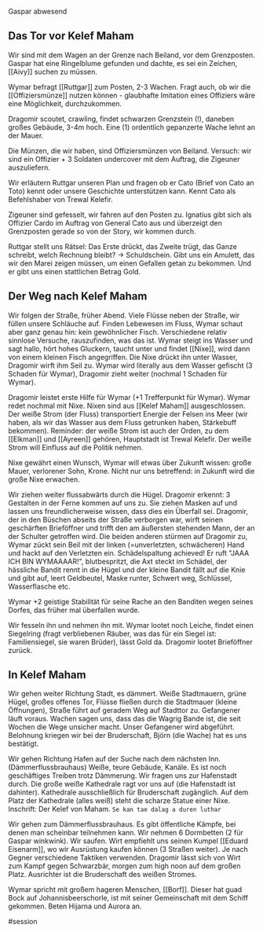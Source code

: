 Gaspar abwesend

## Das Tor vor Kelef Maham
Wir sind mit dem Wagen an der Grenze nach Beiland, vor dem Grenzposten. Gaspar hat eine Ringelblume gefunden und dachte, es sei ein Zeichen, [[Aivy]] suchen zu müssen.

Wymar befragt [[Ruttgar]] zum Posten, 2-3 Wachen. Fragt auch, ob wir die [[Offiziersmünze]] nutzen können - glaubhafte Imitation eines Offiziers wäre eine Möglichkeit, durchzukommen.

Dragomir scoutet, crawling, findet schwarzen Grenzstein (!), daneben großes Gebäude, 3-4m hoch. Eine (1) ordentlich gepanzerte Wache lehnt an der Mauer.

Die Münzen, die wir haben, sind Offiziersmünzen von Beiland. Versuch: wir sind ein Offizier + 3 Soldaten undercover mit dem Auftrag, die Zigeuner auszuliefern.

Wir erläutern Ruttgar unseren Plan und fragen ob er Cato (Brief von Cato an Toto) kennt oder unsere Geschichte unterstützen kann. Kennt Cato als Befehlshaber von Trewal Kelefir.

Zigeuner sind gefesselt, wir fahren auf den Posten zu. Ignatius gibt sich als Offizier Cardo im Auftrag von General Cato aus und überzeigt den Grenzposten gerade so von der Story, wir kommen durch.

Ruttgar stellt uns Rätsel: Das Erste drückt, das Zweite trügt, das Ganze schreibt, welch Rechnung bleibt? -> Schuldschein. Gibt uns ein Amulett, das wir den Marei zeigen müssen, um einen Gefallen getan zu bekommen. Und er gibt uns einen stattlichen Betrag Gold.

## Der Weg nach Kelef Maham
Wir folgen der Straße, früher Abend. Viele Flüsse neben der Straße, wir füllen unsere Schläuche auf. Finden Lebewesen im Fluss, Wymar schaut aber ganz genau hin: kein gewöhnlicher Fisch. Verschiedene relativ sinnlose Versuche, rauszufinden, was das ist. Wymar steigt ins Wasser und sagt hallo, hört hohes Gluckern, taucht unter und findet [[Nixe]], wird dann von einem kleinen Fisch angegriffen. Die Nixe drückt ihn unter Wasser, Dragomir wirft ihm Seil zu. Wymar wird literally aus dem Wasser gefischt (3 Schaden für Wymar), Dragomir zieht weiter (nochmal 1 Schaden für Wymar).

Dragomir leistet erste Hilfe für Wymar (+1 Trefferpunkt für Wymar). Wymar redet nochmal mit Nixe. Nixen sind aus [[Kelef Maham]] ausgeschlossen. Der weiße Strom (der Fluss) transportiert Energie der Felsen ins Meer (wir haben, als wir das Wasser aus dem Fluss getrunken haben, Stärkebuff bekommen). Reminder: der weiße Strom ist auch der Orden, zu dem [[Elkman]] und [[Ayreen]] gehören, Hauptstadt ist Trewal Kelefir. Der weiße Strom will Einfluss auf die Politik nehmen.

Nixe gewährt einen Wunsch, Wymar will etwas über Zukunft wissen: große Mauer, verlorener Sohn, Krone. Nicht nur uns betreffend: in Zukunft wird die große Nixe erwachen.

Wir ziehen weiter flussabwärts durch die Hügel. Dragomir erkennt: 3 Gestalten in der Ferne kommen auf uns zu. Sie ziehen Masken auf und lassen uns freundlicherweise wissen, dass dies ein Überfall sei. Dragomir, der in den Büschen abseits der Straße verborgen war, wirft seinen geschärften Brieföffner und trifft den am äußersten stehenden Mann, der an der Schulter getroffen wird. Die beiden anderen stürmen auf Dragomir zu, Wymar zückt sein Beil mit der linken (=unverletzten, schwächeren) Hand und hackt auf den Verletzten ein. Schädelspaltung achieved! Er ruft "JAAA ICH BIN WYMAAAAR!", blutbespritzt, die Axt steckt im Schädel, der hässliche Bandit rennt in die Hügel und der kleine Bandit fällt auf die Knie und gibt auf, leert Geldbeutel, Maske runter, Schwert weg, Schlüssel, Wasserflasche etc.

Wymar +2 geistige Stabilität für seine Rache an den Banditen wegen seines Dorfes, das früher mal überfallen wurde.

Wir fesseln ihn und nehmen ihn mit. Wymar lootet noch Leiche, findet einen Siegelring (fragt verbliebenen Räuber, was das für ein Siegel ist: Familiensiegel, sie waren Brüder), lässt Gold da. Dragomir lootet Brieföffner zurück.
## In Kelef Maham
Wir gehen weiter Richtung Stadt, es dämmert. Weiße Stadtmauern, grüne Hügel, großes offenes Tor, Flüsse fließen durch die Stadtmauer (kleine Öffnungen), Straße führt auf geradem Weg auf Stadttor zu. Gefangener läuft voraus. Wachen sagen uns, dass das die Wagrig Bande ist, die seit Wochen die Wege unsicher macht. Unser Gefangener wird abgeführt. Belohnung kriegen wir bei der Bruderschaft, Björn (die Wache) hat es uns bestätigt.

Wir gehen Richtung Hafen auf der Suche nach dem nächsten Inn. (Dämmerflussbrauhaus) Weiße, teure Gebäude, Kanäle. Es ist noch geschäftiges Treiben trotz Dämmerung. Wir fragen uns zur Hafenstadt durch. Die große weiße Kathedrale ragt vor uns auf (die Hafenstadt ist dahinter). Kathedrale ausschließlich für Bruderschaft zugänglich. Auf dem Platz der Kathedrale (alles weiß) steht die scharze Statue einer Nixe. 
Inschrift: Der Kelef von Maham. `Se kan tae dalag a duren luthar` 

Wir gehen zum Dämmerflussbrauhaus. Es gibt öffentliche Kämpfe, bei denen man scheinbar teilnehmen kann. Wir nehmen 6 Dormbetten (2 für Gaspar winkwink). Wir saufen. Wirt empfiehlt uns seinen Kumpel [[Eduard Eisenarm]], wo wir Ausrüstung kaufen können (3 Straßen weiter). Je nach Gegner verschiedene Taktiken verwenden. Dragomir lässt sich von Wirt zum Kampf gegen Schwarzbär, morgen zum high noon auf dem großen Platz. Ausrichter ist die Bruderschaft des weißen Stromes.

Wymar spricht mit großem hageren Menschen, [[Borf]]. Dieser hat guad Bock auf Johannisbeerschorle, ist mit seiner Gemeinschaft mit dem Schiff gekommen. Beten Hijarna und Aurora an. 

#session
